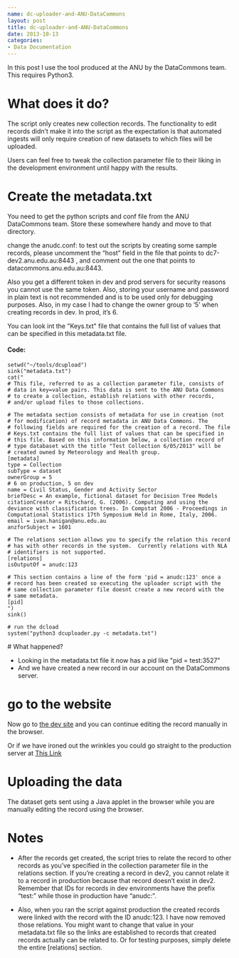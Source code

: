 ```yaml
---
name: dc-uploader-and-ANU-DataCommons
layout: post
title: dc-uploader-and-ANU-DataCommons
date: 2013-10-13
categories:
- Data Documentation
---
```


In this post I use the tool produced at the ANU by the DataCommons team.  This requires Python3.

# What does it do?
The script only creates new collection records. The functionality to edit records didn’t make it into the script as the expectation is that automated ingests will only require creation of new datasets to which files will be uploaded. 

Users can feel free to tweak the collection parameter file to their liking in the development environment until happy with the results.

# Create the metadata.txt

You need to get the python scripts and conf file from the ANU DataCommons team.  Store these somewhere handy and move to that directory.

change the anudc.conf: to test out the scripts by creating some sample records, please uncomment the “host” field in the file that points to dc7-dev2.anu.edu.au:8443 , and comment out the one that points to datacommons.anu.edu.au:8443.

Also you get a different token in dev and prod servers for security reasons you cannot use the same token. Also, storing your username and password in plain text is not recommended and is to be used only for debugging purposes. Also, in my case I had to change the owner group to ‘5’ when creating records in dev. In prod, it’s 6.

You can look int the "Keys.txt" file that contains the full list of values that can be specified in this metadata.txt file.     

#### Code:
    setwd("~/tools/dcupload")
    sink("metadata.txt")
    cat("
    # This file, referred to as a collection parameter file, consists of
    # data in key=value pairs. This data is sent to the ANU Data Commons
    # to create a collection, establish relations with other records,
    # and/or upload files to those collections.
     
    # The metadata section consists of metadata for use in creation (not
    # for modification) of record metadata in ANU Data Commons. The
    # following fields are required for the creation of a record. The file
    # Keys.txt contains the full list of values that can be specified in
    # this file. Based on this information below, a collection record of
    # type databaset with the title "Test Collection 6/05/2013" will be
    # created owned by Meteorology and Health group.
    [metadata]
    type = Collection
    subType = dataset
    ownerGroup = 5
    # 6 on production, 5 on dev
    name = Civil Status, Gender and Activity Sector
    briefDesc = An example, fictional dataset for Decision Tree Models
    citationCreator = Ritschard, G. (2006). Computing and using the deviance with classification trees. In Compstat 2006 - Proceedings in Computational Statistics 17th Symposium Held in Rome, Italy, 2006.
    email = ivan.hanigan@anu.edu.au
    anzforSubject = 1601
     
    # The relations section allows you to specify the relation this record
    # has with other records in the system.  Currently relations with NLA
    # identifiers is not supported.
    [relations]
    isOutputOf = anudc:123
     
    # This section contains a line of the form 'pid = anudc:123' once a
    # record has been created so executing the uploader script with the
    # same collection parameter file doesnt create a new record with the
    # same metadata.
    [pid]
    ")
    sink()

    # run the dcload
    system("python3 dcuploader.py -c metadata.txt")

<p></p>
# What happened?

- Looking in the metadata.txt file it now has a pid like "pid = test:3527"        
- And we have created a new record in our account on the DataCommons server.

    
# go to the website
Now go to [the dev site](https://dc7-dev2.anu.edu.au:8443/DataCommons/) and you can continue editing the record manually in the browser.
    
Or if we have ironed out the wrinkles you could go straight to the production server at [This Link](https://datacommons.anu.edu.au:8443/DataCommons)


# Uploading the data
The dataset gets sent using a Java applet in the browser while you are manually editing the record using the browser.

# Notes

- After the records get created, the script tries to relate the record to other records as you’ve specified in the collection parameter file in the relations section. If you’re creating a record in dev2, you cannot relate it to a record in production because that record doesn’t exist in dev2. Remember that IDs for records in dev environments have the prefix “test:” while those in production have “anudc:”.
 
- Also, when you ran the script against production the created records were linked with the record with the ID anudc:123. I have now removed those relations. You might want to change that value in your metadata.txt file so the links are established to records that created records actually can be related to. Or for testing purposes, simply delete the entire [relations] section.
